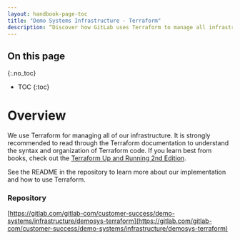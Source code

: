 ```yaml
---
layout: handbook-page-toc
title: "Demo Systems Infrastructure - Terraform"
description: “Discover how GitLab uses Terraform to manage all infrastructure"
---
```


## On this page
{:.no_toc}

- TOC
{:toc}

# Overview

We use Terraform for managing all of our infrastructure. It is strongly recommended to read through the Terraform documentation to understand the syntax and organization of Terraform code. If you learn best from books, check out the [Terraform Up and Running 2nd Edition](https://www.amazon.com/Terraform-Running-Writing-Infrastructure-Code/dp/1492046906).

See the README in the repository to learn more about our implementation and how to use Terraform.

### Repository

[https://gitlab.com/gitlab-com/customer-success/demo-systems/infrastructure/demosys-terraform](https://gitlab.com/gitlab-com/customer-success/demo-systems/infrastructure/demosys-terraform)
